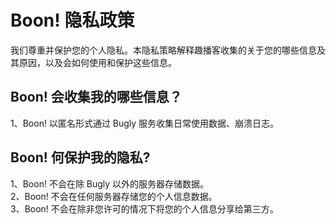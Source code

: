 # Boon! 隐私政策
我们尊重并保护您的个人隐私。本隐私策略解释趣播客收集的关于您的哪些信息及其原因，以及会如何使用和保护这些信息。
## Boon! 会收集我的哪些信息？
1、Boon! 以匿名形式通过 Bugly 服务收集日常使用数据、崩溃日志。
## Boon! 何保护我的隐私?
1、Boon! 不会在除 Bugly 以外的服务器存储数据。  
2、Boon! 不会在任何服务器存储您的个人信息数据。     
3、Boon! 不会在除非您许可的情况下将您的个人信息分享给第三方。  
